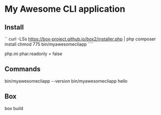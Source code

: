 # My Awesome CLI application
## Install
´´
curl -LSs https://box-project.github.io/box2/installer.php | php
composer install
chmod 775 bin/myawesomecliapp
´´´´

php.ini
phar.readonly = false


## Commands
bin/myawesomecliapp --version
bin/myawesomecliapp hello  

## Box
box build 

